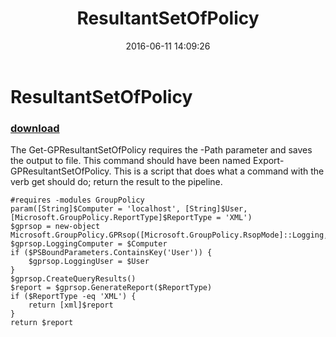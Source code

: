 ﻿---
pid:            6378
poster:         David Sjstrand
title:          ResultantSetOfPolicy
date:           2016-06-11 14:09:26
format:         posh
parent:         0
parent:         0

---

# ResultantSetOfPolicy

### [download](6378.ps1)

The Get-GPResultantSetOfPolicy requires the -Path parameter and saves the output to file. This command should have been named Export-GPResultantSetOfPolicy. This is a script that does what a command with the verb get should do; return the result to the pipeline.

```posh
#requires -modules GroupPolicy
param([String]$Computer = 'localhost', [String]$User, [Microsoft.GroupPolicy.ReportType]$ReportType = 'XML')
$gprsop = new-object Microsoft.GroupPolicy.GPRsop([Microsoft.GroupPolicy.RsopMode]::Logging,'')
$gprsop.LoggingComputer = $Computer
if ($PSBoundParameters.ContainsKey('User')) {
	$gprsop.LoggingUser = $User
}
$gprsop.CreateQueryResults()
$report = $gprsop.GenerateReport($ReportType)
if ($ReportType -eq 'XML') {
    return [xml]$report
}
return $report

```
